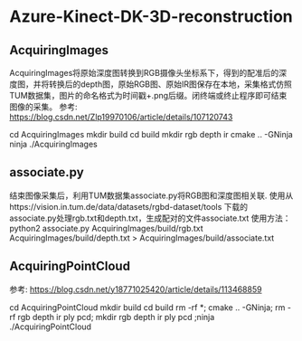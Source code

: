 # Azure-Kinect-DK-3D-reconstruction

## AcquiringImages
AcquiringImages将原始深度图转换到RGB摄像头坐标系下，得到的配准后的深度图，并将转换后的depth图，原始RGB图、原始IR图保存在本地，采集格式仿照TUM数据集，图片的命名格式为时间戳+.png后缀。闭终端或终止程序即可结束图像的采集。
参考: https://blog.csdn.net/Zlp19970106/article/details/107120743

cd AcquiringImages
mkdir build
cd build
mkdir rgb depth ir 
cmake .. -GNinja
ninja
./AcquiringImages

## associate.py
结束图像采集后，利用TUM数据集associate.py将RGB图和深度图相关联.
使用从https://vision.in.tum.de/data/datasets/rgbd-dataset/tools 下载的associate.py处理rgb.txt和depth.txt，生成配对的文件associate.txt
使用方法：
python2 associate.py AcquiringImages/build/rgb.txt AcquiringImages/build/depth.txt > AcquiringImages/build/associate.txt

## AcquiringPointCloud

参考: https://blog.csdn.net/y18771025420/article/details/113468859

cd AcquiringPointCloud
mkdir build
cd build
rm -rf *; cmake .. -GNinja; 
rm -rf  rgb depth ir ply pcd; mkdir rgb depth ir ply pcd ;ninja
./AcquiringPointCloud